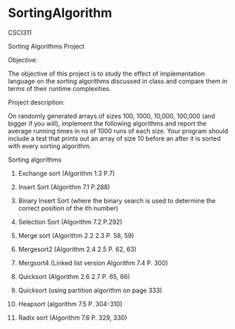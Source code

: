 # SortingAlgorithm

CSCI311

Sorting Algorithms Project

Objective:

The objective of this project is to study the effect of implementation language on the sorting algorithms discussed in class and compare them in terms of their runtime complexities.

Project description:

On randomly generated arrays of sizes 100, 1000, 10,000, 100,000 (and bigger if you will), implement the following algorithms and report the average running times in ns of 1000 runs of each size. Your program should include a test that prints out an array of size 10 before an after it is sorted with every sorting algorithm.

Sorting algorithms

1. Exchange sort (Algorithm 1.3 P.7)

2. Insert Sort (Algorithm 7.1 P.288)

3. Binary Insert Sort (where the binary search is used to determine the correct position of the ith number)

4. Selection Sort (Algorithm 7.2 P.292)

5. Merge sort (Algorithm 2.2 2.3 P. 58, 59)

6. Mergesort2 (Algorithm 2.4 2.5 P. 62, 63)

7. Mergsort4 (Linked list version Algorithm 7.4 P. 300)

8. Quicksort (Algorithm 2.6 2.7 P. 65, 66)

9. Quicksort (using partition algorithm on page 333)

10. Heapsort (algorithm 7.5 P. 304-310)

11. Radix sort (Algorithm 7.6 P. 329, 330)